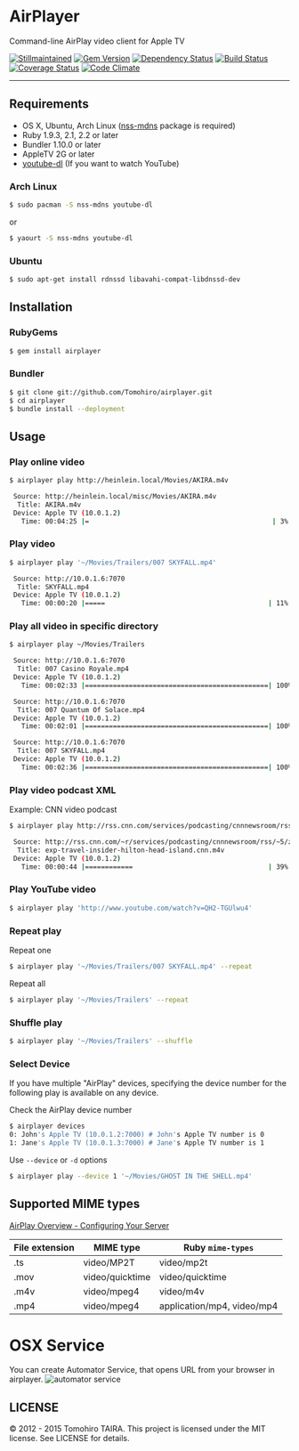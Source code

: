 AirPlayer
================================================================================

Command-line AirPlay video client for Apple TV

[![Stillmaintained](http://stillmaintained.com/Tomohiro/airplayer.png)](http://stillmaintained.com/Tomohiro/airplayer)
[![Gem Version](https://img.shields.io/gem/v/airplayer.svg?style=flat-square)](http://badge.fury.io/rb/airplayer)
[![Dependency Status](https://img.shields.io/gemnasium/Tomohiro/airplayer.svg?style=flat-square)](https://gemnasium.com/Tomohiro/airplayer)
[![Build Status](https://img.shields.io/travis/Tomohiro/airplayer.svg?style=flat-square)](https://travis-ci.org/Tomohiro/airplayer)
[![Coverage Status](https://img.shields.io/coveralls/Tomohiro/airplayer.svg?style=flat-square)](https://coveralls.io/r/Tomohiro/airplayer)
[![Code Climate](https://img.shields.io/codeclimate/github/Tomohiro/airplayer.svg?style=flat-square)](https://codeclimate.com/github/Tomohiro/airplayer)


---


Requirements
-------------------------------------------------------------------------------

- OS X, Ubuntu, Arch Linux ([nss-mdns](https://www.archlinux.org/packages/extra/x86_64/nss-mdns/) package is required)
- Ruby 1.9.3, 2.1, 2.2 or later
- Bundler 1.10.0 or later
- AppleTV 2G or later
- [youtube-dl](http://rg3.github.com/youtube-dl/) (If you want to watch YouTube)


### Arch Linux

```sh
$ sudo pacman -S nss-mdns youtube-dl
```
or
```sh
$ yaourt -S nss-mdns youtube-dl
```

### Ubuntu

```sh
$ sudo apt-get install rdnssd libavahi-compat-libdnssd-dev
```


Installation
--------------------------------------------------------------------------------

### RubyGems

```sh
$ gem install airplayer
```

### Bundler

```sh
$ git clone git://github.com/Tomohiro/airplayer.git
$ cd airplayer
$ bundle install --deployment
```


Usage
--------------------------------------------------------------------------------

### Play online video

```sh
$ airplayer play http://heinlein.local/Movies/AKIRA.m4v

 Source: http://heinlein.local/misc/Movies/AKIRA.m4v
  Title: AKIRA.m4v
 Device: Apple TV (10.0.1.2)
   Time: 00:04:25 |=                                              | 3% Streaming
```

### Play video

```sh
$ airplayer play '~/Movies/Trailers/007 SKYFALL.mp4'

 Source: http://10.0.1.6:7070
  Title: SKYFALL.mp4
 Device: Apple TV (10.0.1.2)
   Time: 00:00:20 |=====                                         | 11% Streaming
```

### Play all video in specific directory

```sh
$ airplayer play ~/Movies/Trailers

 Source: http://10.0.1.6:7070
  Title: 007 Casino Royale.mp4
 Device: Apple TV (10.0.1.2)
   Time: 00:02:33 |==============================================| 100% Complete

 Source: http://10.0.1.6:7070
  Title: 007 Quantum Of Solace.mp4
 Device: Apple TV (10.0.1.2)
   Time: 00:02:01 |==============================================| 100% Complete

 Source: http://10.0.1.6:7070
  Title: 007 SKYFALL.mp4
 Device: Apple TV (10.0.1.2)
   Time: 00:02:36 |==============================================| 100% Complete
```

### Play video podcast XML

Example: CNN video podcast

```sh
$ airplayer play http://rss.cnn.com/services/podcasting/cnnnewsroom/rss.xml

 Source: http://rss.cnn.com/~r/services/podcasting/cnnnewsroom/rss/~5/z7DirHubdP0/exp-travel-insider-hilton-head-island.cnn.m4v
  Title: exp-travel-insider-hilton-head-island.cnn.m4v
 Device: Apple TV (10.0.1.2)
   Time: 00:00:44 |============                                  | 39% Streaming
```


### Play YouTube video

```sh
$ airplayer play 'http://www.youtube.com/watch?v=QH2-TGUlwu4'
```


### Repeat play

Repeat one

```sh
$ airplayer play '~/Movies/Trailers/007 SKYFALL.mp4' --repeat
```

Repeat all

```sh
$ airplayer play '~/Movies/Trailers' --repeat
```


### Shuffle play

```sh
$ airplayer play '~/Movies/Trailers' --shuffle
```


### Select Device

If you have multiple "AirPlay" devices, specifying the device number for the following play is available on any device.

Check the AirPlay device number

```sh
$ airplayer devices
0: John's Apple TV (10.0.1.2:7000) # John's Apple TV number is 0
1: Jane's Apple TV (10.0.1.3:7000) # Jane's Apple TV number is 1
```

Use `--device` or `-d` options

```sh
$ airplayer play --device 1 '~/Movies/GHOST IN THE SHELL.mp4'
```


Supported MIME types
--------------------------------------------------------------------------------

[AirPlay Overview - Configuring Your Server](http://developer.apple.com/library/ios/#documentation/AudioVideo/Conceptual/AirPlayGuide/PreparingYourMediaforAirPlay/PreparingYourMediaforAirPlay.html)

File extension | MIME type       | Ruby `mime-types`
-------------- | --------------- | -----------------------------
.ts            | video/MP2T      | video/mp2t
.mov           | video/quicktime | video/quicktime
.m4v           | video/mpeg4     | video/m4v
.mp4           | video/mpeg4     | application/mp4, video/mp4


# OSX Service

You can create Automator Service, that opens URL from your browser in airplayer.
![automator service](https://cloud.githubusercontent.com/assets/154571/6997755/aa2599e8-dbc8-11e4-8cc4-9671d9cd8ad7.png)


LICENSE
--------------------------------------------------------------------------------

&copy; 2012 - 2015 Tomohiro TAIRA.
This project is licensed under the MIT license.
See LICENSE for details.
